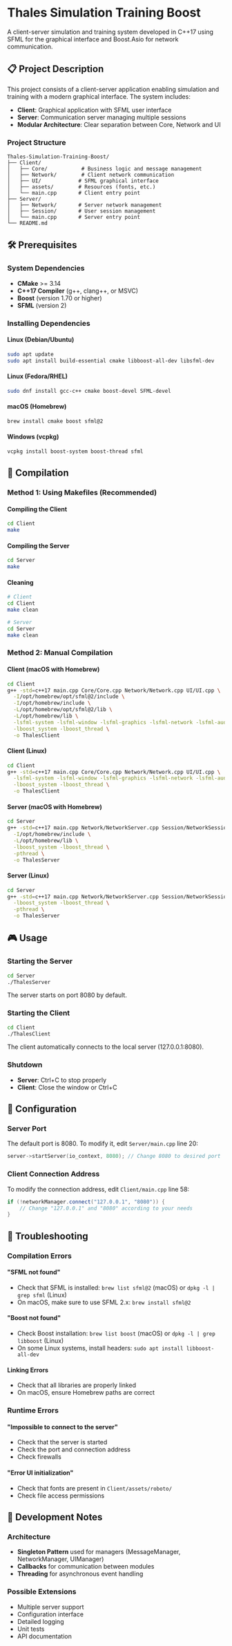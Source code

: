# Thales Simulation Training Boost

A client-server simulation and training system developed in C++17 using SFML for the graphical interface and Boost.Asio for network communication.

## 📋 Project Description

This project consists of a client-server application enabling simulation and training with a modern graphical interface. The system includes:

- **Client**: Graphical application with SFML user interface
- **Server**: Communication server managing multiple sessions
- **Modular Architecture**: Clear separation between Core, Network and UI

### Project Structure

```
Thales-Simulation-Training-Boost/
├── Client/
│   ├── Core/           # Business logic and message management
│   ├── Network/        # Client network communication
│   ├── UI/            # SFML graphical interface
│   ├── assets/        # Resources (fonts, etc.)
│   └── main.cpp       # Client entry point
├── Server/
│   ├── Network/       # Server network management
│   ├── Session/       # User session management
│   └── main.cpp       # Server entry point
└── README.md
```

## 🛠️ Prerequisites

### System Dependencies
- **CMake** >= 3.14
- **C++17 Compiler** (g++, clang++, or MSVC)
- **Boost** (version 1.70 or higher)
- **SFML** (version 2)

### Installing Dependencies

#### Linux (Debian/Ubuntu)
```bash
sudo apt update
sudo apt install build-essential cmake libboost-all-dev libsfml-dev
```

#### Linux (Fedora/RHEL)
```bash
sudo dnf install gcc-c++ cmake boost-devel SFML-devel
```

#### macOS (Homebrew)
```bash
brew install cmake boost sfml@2
```

#### Windows (vcpkg)
```bash
vcpkg install boost-system boost-thread sfml
```

## 🚀 Compilation

### Method 1: Using Makefiles (Recommended)

#### Compiling the Client
```bash
cd Client
make
```

#### Compiling the Server
```bash
cd Server
make
```

#### Cleaning
```bash
# Client
cd Client
make clean

# Server
cd Server
make clean
```

### Method 2: Manual Compilation

#### Client (macOS with Homebrew)
```bash
cd Client
g++ -std=c++17 main.cpp Core/Core.cpp Network/Network.cpp UI/UI.cpp \
  -I/opt/homebrew/opt/sfml@2/include \
  -I/opt/homebrew/include \
  -L/opt/homebrew/opt/sfml@2/lib \
  -L/opt/homebrew/lib \
  -lsfml-system -lsfml-window -lsfml-graphics -lsfml-network -lsfml-audio \
  -lboost_system -lboost_thread \
  -o ThalesClient
```

#### Client (Linux)
```bash
cd Client
g++ -std=c++17 main.cpp Core/Core.cpp Network/Network.cpp UI/UI.cpp \
  -lsfml-system -lsfml-window -lsfml-graphics -lsfml-network -lsfml-audio \
  -lboost_system -lboost_thread \
  -o ThalesClient
```

#### Server (macOS with Homebrew)
```bash
cd Server
g++ -std=c++17 main.cpp Network/NetworkServer.cpp Session/NetworkSession.cpp Session/SessionManager.cpp \
  -I/opt/homebrew/include \
  -L/opt/homebrew/lib \
  -lboost_system -lboost_thread \
  -pthread \
  -o ThalesServer
```

#### Server (Linux)
```bash
cd Server
g++ -std=c++17 main.cpp Network/NetworkServer.cpp Session/NetworkSession.cpp Session/SessionManager.cpp \
  -lboost_system -lboost_thread \
  -pthread \
  -o ThalesServer
```

## 🎮 Usage

### Starting the Server
```bash
cd Server
./ThalesServer
```
The server starts on port 8080 by default.

### Starting the Client
```bash
cd Client
./ThalesClient
```
The client automatically connects to the local server (127.0.0.1:8080).

### Shutdown
- **Server**: Ctrl+C to stop properly
- **Client**: Close the window or Ctrl+C

## 🔧 Configuration

### Server Port
The default port is 8080. To modify it, edit `Server/main.cpp` line 20:
```cpp
server->startServer(io_context, 8080); // Change 8080 to desired port
```

### Client Connection Address
To modify the connection address, edit `Client/main.cpp` line 58:
```cpp
if (!networkManager.connect("127.0.0.1", "8080")) {
    // Change "127.0.0.1" and "8080" according to your needs
}
```

## 🐛 Troubleshooting

### Compilation Errors

#### "SFML not found"
- Check that SFML is installed: `brew list sfml@2` (macOS) or `dpkg -l | grep sfml` (Linux)
- On macOS, make sure to use SFML 2.x: `brew install sfml@2`

#### "Boost not found"
- Check Boost installation: `brew list boost` (macOS) or `dpkg -l | grep libboost` (Linux)
- On some Linux systems, install headers: `sudo apt install libboost-all-dev`

#### Linking Errors
- Check that all libraries are properly linked
- On macOS, ensure Homebrew paths are correct

### Runtime Errors

#### "Impossible to connect to the server"
- Check that the server is started
- Check the port and connection address
- Check firewalls

#### "Error UI initialization"
- Check that fonts are present in `Client/assets/roboto/`
- Check file access permissions

## 📝 Development Notes

### Architecture
- **Singleton Pattern** used for managers (MessageManager, NetworkManager, UIManager)
- **Callbacks** for communication between modules
- **Threading** for asynchronous event handling

### Possible Extensions
- Multiple server support
- Configuration interface
- Detailed logging
- Unit tests
- API documentation
